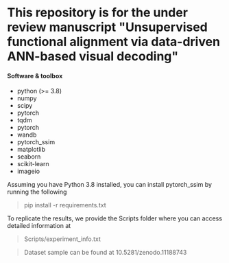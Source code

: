 # This repository is for the under review manuscript "Unsupervised functional alignment via data-driven ANN-based visual decoding"


#### Software & toolbox

* python (>= 3.8)
* numpy
* scipy
* pytorch
* tqdm
* pytorch
* wandb
* pytorch_ssim
* matplotlib
* seaborn
* scikit-learn
* imageio

Assuming you have Python 3.8 installed, you can install pytorch_ssim by running the following
> pip install -r requirements.txt

To replicate the results, we provide the Scripts folder where you can access detailed information at
> Scripts/experiment_info.txt

> Dataset sample can be found at 10.5281/zenodo.11188743

